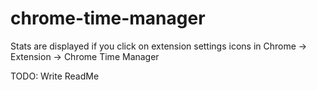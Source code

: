 # chrome-time-manager

Stats are displayed if you click on extension settings icons in Chrome -> Extension -> Chrome Time Manager 

TODO: Write ReadMe
